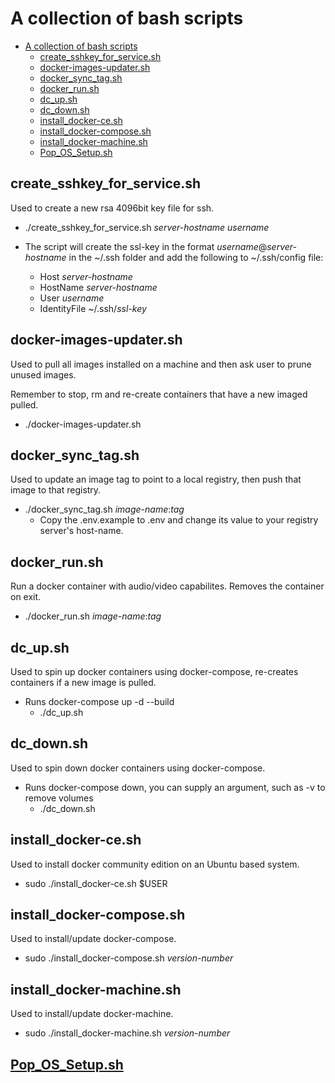 # A collection of bash scripts

- [A collection of bash scripts](#a-collection-of-bash-scripts)
  - [create_sshkey_for_service.sh](#createsshkeyforservicesh)
  - [docker-images-updater.sh](#docker-images-updatersh)
  - [docker_sync_tag.sh](#dockersynctagsh)
  - [docker_run.sh](#dockerrunsh)
  - [dc_up.sh](#dcupsh)
  - [dc_down.sh](#dcdownsh)
  - [install_docker-ce.sh](#installdocker-cesh)
  - [install_docker-compose.sh](#installdocker-composesh)
  - [install_docker-machine.sh](#installdocker-machinesh)
  - [Pop_OS_Setup.sh](#popossetupsh)

## create_sshkey_for_service.sh

Used to create a new rsa 4096bit key file for ssh.

- ./create_sshkey_for_service.sh *server-hostname* *username*

- The script will create the ssl-key in the format *username*@*server-hostname* in the ~/.ssh folder and add the following to ~/.ssh/config file:

  - Host *server-hostname*
  - HostName *server-hostname*
  - User *username*
  - IdentityFile ~/.ssh/*ssl-key*

## docker-images-updater.sh

Used to pull all images installed on a machine and then ask user to prune unused images.

Remember to stop, rm and re-create containers that have a new imaged pulled.

- ./docker-images-updater.sh

## docker_sync_tag.sh

Used to update an image tag to point to a local registry, then push that image to that registry.

- ./docker_sync_tag.sh *image-name*:*tag*
  - Copy the .env.example to .env and change its value to your registry server's host-name.

## docker_run.sh

Run a docker container with audio/video capabilites. Removes the container on exit.

- ./docker_run.sh *image-name*:*tag*

## dc_up.sh

Used to spin up docker containers using docker-compose, re-creates containers if a new image is pulled.

- Runs docker-compose up -d --build
  - ./dc_up.sh

## dc_down.sh

Used to spin down docker containers using docker-compose.

- Runs docker-compose down, you can supply an argument, such as -v to remove volumes
  - ./dc_down.sh

## install_docker-ce.sh

Used to install docker community edition on an Ubuntu based system.

- sudo ./install_docker-ce.sh $USER

## install_docker-compose.sh

Used to install/update docker-compose.

- sudo ./install_docker-compose.sh *version-number*

## install_docker-machine.sh

Used to install/update docker-machine.

- sudo ./install_docker-machine.sh *version-number*

## [Pop_OS_Setup.sh](Pop_OS_Setup.md)
